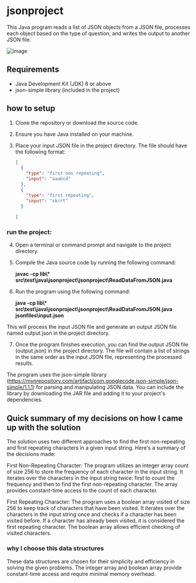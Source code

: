 # jsonproject

This Java program reads a list of JSON objects from a JSON file, processes each object based on the type of question, and writes the output to another JSON file.

![image](https://github.com/MOHDSAMIULLAH/JSON-project/assets/91786605/822b26e7-b6c9-4c8e-85c5-37b51ee36352)



## Requirements

- Java Development Kit (JDK) 8 or above
- json-simple library (included in the project)

## how to setup

1. Clone the repository or download the source code.

2. Ensure you have Java installed on your machine.

3. Place your input JSON file in the project directory. The file should have the following format:

   ```json
   [
     {
       "type": "first non repeating",
       "input": "aaabcd"
     },
     {
       "type": "first repeating",
       "input": "skrrt"
     }
     
   ]

### run the project:
4. Open a terminal or command prompt and navigate to the project directory.

5. Compile the Java source code by running the following command:</br>

      <b>javac -cp lib\\* src\test\java\jsonproject\jsonproject\ReadDataFromJSON.java</b>

6. Run the program using the following command:
    
   <b> java -cp lib\\* src\test\java\jsonproject\jsonproject\ReadDataFromJSON.java jsonfiles\input.json</b></br>
   
This will process the input JSON file and generate an output JSON file named output.json in the project directory.

7. Once the program finishes execution, you can find the output JSON file (output.json) in the project directory. The file will contain a list of strings in the same order as the input JSON file, representing the processed results.

The program uses the json-simple library (https://mvnrepository.com/artifact/com.googlecode.json-simple/json-simple/1.1.1) for parsing and manipulating JSON data. You can include the library by downloading the JAR file and adding it to your project's dependencies.

##  Quick summary of my decisions on how I came up with the solution
The solution uses two different approaches to find the first non-repeating and first repeating characters in a given input string. Here's a summary of the decisions made:

First Non-Repeating Character: The program utilizes an integer array count of size 256 to store the frequency of each character in the input string. It iterates over the characters in the input string twice: first to count the frequency and then to find the first non-repeating character. The array provides constant-time access to the count of each character.

First Repeating Character: The program uses a boolean array visited of size 256 to keep track of characters that have been visited. It iterates over the characters in the input string once and checks if a character has been visited before. If a character has already been visited, it is considered the first repeating character. The boolean array allows efficient checking of visited characters.

### why I choose this data structures
<p>These data structures are chosen for their simplicity and efficiency in solving the given problems. The integer array and boolean array provide constant-time access and require minimal memory overhead.</p>
